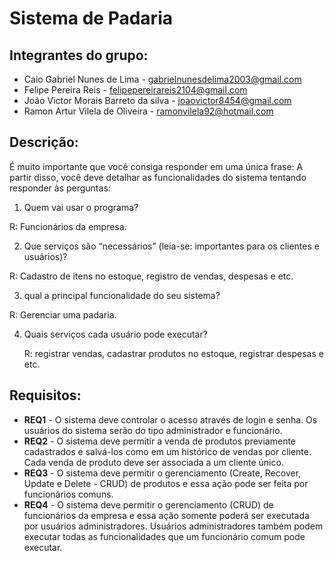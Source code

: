 # Sistema de Padaria


## Integrantes do grupo:
 * Caio Gabriel Nunes de Lima - gabrielnunesdelima2003@gmail.com
 * Felipe Pereira Reis  -  felipepereirareis2104@gmail.com
 * João Victor Morais Barreto da silva  - joaovictor8454@gmail.com
 * Ramon Artur Vilela de Oliveira - ramonvilela92@hotmail.com

## Descrição:
É muito importante que você consiga responder em uma única frase:
A partir disso, você deve detalhar as funcionalidades do sistema tentando responder às perguntas:

 1. Quem vai usar o programa?

 R: Funcionários da empresa.

 2. Que serviços são “necessários” (leia-se: importantes para os clientes e usuários)?

 R: Cadastro de itens no estoque, registro de vendas, despesas e etc.

 3.  qual a principal funcionalidade do seu sistema?

 R: Gerenciar uma padaria.

 4. Quais serviços cada usuário pode executar?
    
    R: registrar vendas, cadastrar produtos no estoque, registrar despesas e etc.

## Requisitos:
 * **REQ1** - O sistema deve controlar o acesso através de login e senha. Os usuários do sistema serão do tipo administrador e funcionário.
 * **REQ2** - O sistema deve permitir a venda de produtos previamente cadastrados e salvá-los como em um histórico de vendas por cliente. Cada venda de produto deve ser associada a um cliente único.
 * **REQ3** - O sistema deve permitir o gerenciamento (Create, Recover, Update e Delete - CRUD) de produtos e essa ação pode ser feita por funcionários comuns.
 * **REQ4** - O sistema deve permitir o gerenciamento (CRUD) de funcionários da empresa e essa ação somente poderá ser executada por usuários administradores. Usuários administradores também podem executar todas as funcionalidades que um funcionário comum pode executar.

